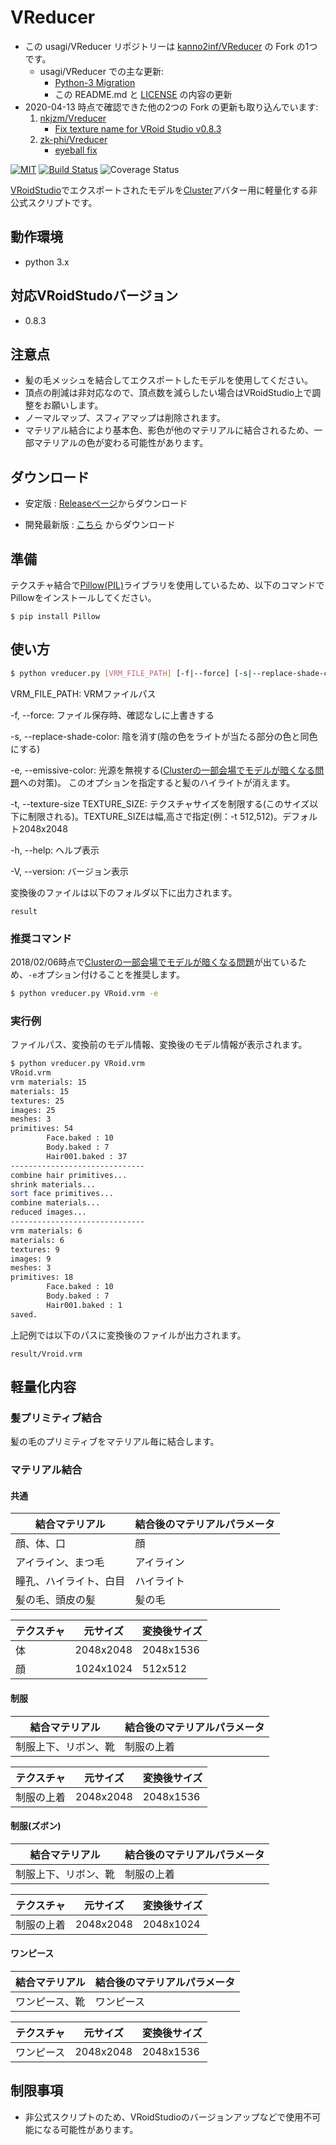 # VReducer

- この usagi/VReducer リポジトリーは [kanno2inf/VReducer](https://github.com/kanno2inf/VReducer/network) の Fork の1つです。
    - usagi/VReducer での主な更新:
        - [Python-3 Migration](https://github.com/usagi/VReducer/tree/python3-migration)
        - この README.md と [LICENSE](LICENSE) の内容の更新
- 2020-04-13 時点で確認できた他の2つの Fork の更新も取り込んでいます:
    1. [nkjzm/Vreducer](https://github.com/nkjzm/VReducer)
        - [Fix texture name for VRoid Studio v0.8.3](https://github.com/nkjzm/VReducer/commit/455400a2d93c944e8ad7daddd0cbfd493bd9fa42)
    2. [zk-phi/Vreducer](https://github.com/zk-phi/VReducer)
        - [eyeball fix](https://github.com/zk-phi/VReducer/commit/e26efc541e47dbb1c7402b66d9c0a87c31814725)

[![MIT](https://img.shields.io/github/license/mashape/apistatus.svg)](https://github.com/usagi/VReducer/blob/master/LICENSE)
[![Build Status](https://travis-ci.org/usagi/VReducer.svg?branch=master)](https://travis-ci.org/usagi/VReducer)
![Coverage Status](https://coveralls.io/repos/github/usagi/VReducer/badge.svg?branch=master)

[VRoidStudio](https://vroid.pixiv.net/)でエクスポートされたモデルを[Cluster](https://cluster.mu/)アバター用に軽量化する非公式スクリプトです。

## 動作環境

- python 3.x

## 対応VRoidStudoバージョン

- 0.8.3

## 注意点

- 髪の毛メッシュを結合してエクスポートしたモデルを使用してください。
- 頂点の削減は非対応なので、頂点数を減らしたい場合はVRoidStudio上で調整をお願いします。
- ノーマルマップ、スフィアマップは削除されます。
- マテリアル結合により基本色、影色が他のマテリアルに結合されるため、一部マテリアルの色が変わる可能性があります。

## ダウンロード

- 安定版 : [Releaseページ](https://github.com/usagi/VReducer/releases)からダウンロード

- 開発最新版 : [こちら](https://github.com/usagi/VReducer/archive/master.zip) からダウンロード

## 準備

テクスチャ結合で[Pillow(PIL)](https://github.com/python-pillow/Pillow)ライブラリを使用しているため、以下のコマンドでPillowをインストールしてください。

```
$ pip install Pillow
```

## 使い方

```bash
$ python vreducer.py [VRM_FILE_PATH] [-f|--force] [-s|--replace-shade-color] [-t|--texture-size WIDTH,HEIGHT] [-h|--help] [-V|--version]
```

VRM_FILE_PATH: VRMファイルパス

-f, --force: ファイル保存時、確認なしに上書きする

-s, --replace-shade-color: 陰を消す(陰の色をライトが当たる部分の色と同色にする)

-e, --emissive-color: 光源を無視する([Clusterの一部会場でモデルが暗くなる問題](https://clusterhelp.zendesk.com/hc/ja/articles/360021584012-cluster-v1-6-14-2019-1-8-)への対策)。
このオプションを指定すると髪のハイライトが消えます。

-t, --texture-size TEXTURE_SIZE: テクスチャサイズを制限する(このサイズ以下に制限される)。TEXTURE_SIZEは幅,高さで指定(例：-t 512,512)。デフォルト2048x2048

-h, --help: ヘルプ表示

-V, --version: バージョン表示

変換後のファイルは以下のフォルダ以下に出力されます。

```
result
```

### 推奨コマンド

2018/02/06時点で[Clusterの一部会場でモデルが暗くなる問題](https://clusterhelp.zendesk.com/hc/ja/articles/360021584012-cluster-v1-6-14-2019-1-8-)が出ているため、```-e```オプション付けることを推奨します。

```bash
$ python vreducer.py VRoid.vrm -e
```

### 実行例

ファイルパス、変換前のモデル情報、変換後のモデル情報が表示されます。

```bash
$ python vreducer.py VRoid.vrm
VRoid.vrm
vrm materials: 15
materials: 15
textures: 25
images: 25
meshes: 3
primitives: 54
        Face.baked : 10
        Body.baked : 7
        Hair001.baked : 37
------------------------------
combine hair primitives...
shrink materials...
sort face primitives...
combine materials...
reduced images...
------------------------------
vrm materials: 6
materials: 6
textures: 9
images: 9
meshes: 3
primitives: 18
        Face.baked : 10
        Body.baked : 7
        Hair001.baked : 1
saved.
```

上記例では以下のパスに変換後のファイルが出力されます。

```
result/Vroid.vrm
```

## 軽量化内容

### 髪プリミティブ結合

髪の毛のプリミティブをマテリアル毎に結合します。

### マテリアル結合

#### 共通

| 結合マテリアル | 結合後のマテリアルパラメータ |
| -------------- | ------------------ |
| 顔、体、口 | 顔 |
| アイライン、まつ毛 | アイライン |
| 瞳孔、ハイライト、白目 | ハイライト |
| 髪の毛、頭皮の髪 | 髪の毛 |

| テクスチャ | 元サイズ | 変換後サイズ |
| ---------- | -------- | ------------ |
| 体 | 2048x2048 | 2048x1536 |
| 顔 | 1024x1024 | 512x512 |

#### 制服

| 結合マテリアル | 結合後のマテリアルパラメータ |
| -------------- | ------------------ |
| 制服上下、リボン、靴 | 制服の上着 |

| テクスチャ | 元サイズ | 変換後サイズ |
| ---------- | -------- | ------------ |
| 制服の上着 | 2048x2048 | 2048x1536 |


#### 制服(ズボン)

| 結合マテリアル | 結合後のマテリアルパラメータ |
| -------------- | ------------------ |
| 制服上下、リボン、靴 | 制服の上着 |

| テクスチャ | 元サイズ | 変換後サイズ |
| ---------- | -------- | ------------ |
| 制服の上着 | 2048x2048 | 2048x1024 |


#### ワンピース

| 結合マテリアル | 結合後のマテリアルパラメータ |
| -------------- | ------------------ |
| ワンピース、靴 | ワンピース |

| テクスチャ | 元サイズ | 変換後サイズ |
| ---------- | -------- | ------------ |
| ワンピース | 2048x2048 | 2048x1536 |

## 制限事項

- 非公式スクリプトのため、VRoidStudioのバージョンアップなどで使用不可能になる可能性があります。
